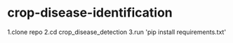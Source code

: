 # crop-disease-identification
1.clone repo
2.cd crop_disease_detection
3.run 'pip install requirements.txt'
